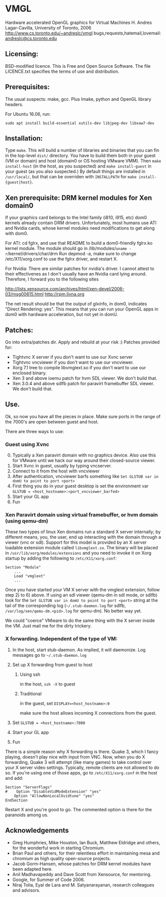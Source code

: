 # VMGL

Hardware accelerated OpenGL graphics for Virtual Machines
H. Andres Lagar-Cavilla, University of Toronto, 2006
http://www.cs.toronto.edu/~andreslc/vmgl
bugs,requests,hatemail,lovemail: andreslc@cs.toronto.edu


## Licensing:

BSD-modified licence. This is Free and Open Source Software.
The file LICENCE.txt specifies the terms of use and distribution.


## Prerequisites:

The usual suspects: make, gcc. Plus Imake, python and OpenGL library
headers.

For Ubuntu 16.06, run:

```
sudo apt install build-essential xutils-dev libjpeg-dev libxaw7-dev
```

## Installation:

Type `make`. This will build a number of libraries and binaries that you
can fin in the top-level `dist/` directory. You have to build them both
in your guest (VM or domain) and host (domain0 or OS hosting VMware
VMM).  Then `make install-host` (in the host, as you suspected) and `make
install-guest` in your guest (as you also suspected.) By default things
are installed in `/usr/local/`, but that can be overriden with
`INSTALLPATH` for `make install-{guest|host}`.

## Xen prerequisite: DRM kernel modules for Xen domain0

If your graphics card belongs to the Intel family (i810, i915, etc)
dom0 kernels already contain DRM drivers. Unfortunately, most humans
use ATI and Nvidia cards, whose kernel modules need modifications to
get along with dom0.

For ATI: cd fglrx, and use that README to build a dom0-friendly
fglrx.ko kernel module. The module should go in /lib/modules/`uname
-r`/kernel/drivers/char/drm Run depmod -a, make sure to change
/etc/X11/xorg.conf to use the fglrx driver, and restart X.

For Nvidia: There are similar patches for nvidia's driver. I cannot
attest to their effectivenes as I don't usually have an Nvidia card
lying around.  Therefore, I forward you to the following sites

http://lists.xensource.com/archives/html/xen-devel/2006-03/msg00615.html
http://rpm.livna.org

The net result should be that the output of glxinfo, in dom0,
indicates "Direct Rendering: yes". This means that you can run your
OpenGL apps in dom0 with hardware acceleration, but not yet in domU.


## Patches:

Go into extra/patches dir. Apply and rebuild at your risk :) Patches provided for:

*   Tightvnc X server if you don't want to use our Xvnc server
*   Tightvnc vncviewer if you don't want to use our vncviewer.
*   Xorg 7.1 tree to compile libvmglext.so if you don't want to use
    our enclosed binary.
*   Xen 3 and above ioemu patch for hvm SDL viewer. We don't build that.
*   Xen 3.0.4 and above sdlfb patch for paravirt framebuffer SDL
    viewer. We don't build that.

## Use.  

Ok, so now you have all the pieces in place. Make sure ports in the
range of the 7000's are open between guest and host.

There are three ways to use:

### Guest using Xvnc

0.  Typically a Xen paravirt domain with no graphics device. Also use
    this for VMware until we hack our way around their closed-source viewer.
1.  Start Xvnc in guest, usually by typing vncserver. 
2.  Connect to it from the host with vncviewer
3.  After authentication, vncviewer barfs something like
    `Set GLSTUB var in domU to point to port <port>`
4.  First thing you do in your guest desktop is set the environment var 
    `GLSTUB = <host_hostname>:<port_vncviewer_barfed>`
5.  Start your GL app
6.  Fun

### Xen Paravirt domain using virtual framebuffer, or hvm domain (using qemu-dm)
   
These two types of linux Xen domains run a standard X server
internally; by different means, you, the user, end up interacting with
the domain through a viewer (vnc or sdl). Support for this model is
provided by an X server loadable extension module called
`libvmglext.so`. The binary will be placed in
`/usr/lib/xorg/modules/extensions` and you need to invoke it on Xorg
startup by adding the following to `/etc/X11/xorg.conf`:

```
Section "Module"
    ...
    Load "vmglext"
    ...
```

Once you have started your VM X server with the vmglext extension,
follow step 2) to 6) above. If using an sdl viewer (qemu-dm in sdl
mode, or sdlfb) look for the `Set GLSTUB var in domU to point to port
<port>` string at the tail of the corresponding log
(`~/.stub-daemon.log` for sdlfb, `/var/log/xen/qemu-dm.<pid>.log` for
qemu-dm). No better way yet.

We could "coerce" VMware to do the same thing with the X server inside
the VM. Just mail me for the dirty trickery.

### X forwarding. Independent of the type of VM:

1.  In the host, start stub-daemon. As implied, it will daemonize. Log
    messages go to `~/.stub-daemon.log`

2.  Set up X forwarding from guest to host

    1.  Using ssh

        in the host, `ssh -X` to guest

    2.  Traditional

        in the guest, set `DISPLAY=<host_hostname>:0`

        make sure the host allows incoming X connections from the guest.

3.  Set `GLSTUB = <host_hostname>:7000`

4.  Start your GL app

5.  Fun

There is a simple reason why X forwarding is there. Quake 3, which I
fancy playing, doesn't play nice with input from VNC. Now, when you do
X forwarding, Quake 3 will attempt (like many games) to take control
over your X server video settings. Typically, remote clients are not
allowed to do so. If you're using one of those apps, go to
`/etc/X11/xorg.conf` in the host and add:

```
Section "ServerFlags"
#    Option "DisableVidModeExtension" "yes"
    Option "AllowNonLocalXvidtune" "yes"
EndSection
```

Restart X and you're good to go. The commented option is there 
for the paranoids among us.


## Acknowledgements

*   Greg Humphries, Mike Houston, Ian Buck, Matthew Eldridge and others,
    for the wonderful work in starting Chromium.
*   Brian Paul and others, for their relentless effort in maintaining
    mesa and chromium as high quality open-source projects.
*   Jacob Gorm-Hansen, whose patches for DRM kernel modules have been
    adapted here.
*   Anil Madhavapeddy and Dave Scott from Xensource, for mentoring.
*   Google, for Summer of Code 2006.
*   Niraj Tolia, Eyal de Lara and M. Satyanarayanan, research colleagues
    and advisors.

   
